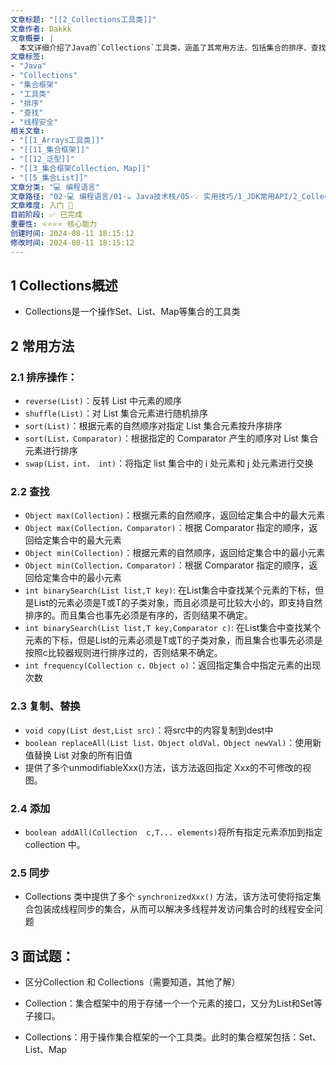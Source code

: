 ```yaml
---
文章标题: "[[2_Collections工具类]]" 
文章作者: Dakkk
文章概要: |
  本文详细介绍了Java的`Collections`工具类，涵盖了其常用方法，包括集合的排序、查找、复制、替换、添加和线程同步等功能。它还明确区分了`Collection`接口与`Collections`工具类。
文章标签:
- "Java"
- "Collections"
- "集合框架"
- "工具类"
- "排序"
- "查找"
- "线程安全"
相关文章:
- "[[1_Arrays工具类]]"
- "[[11_集合框架]]"
- "[[12_泛型]]"
- "[[3_集合框架Collection、Map]]"
- "[[5_集合List]]"
文章分类: "💻 编程语言"
文章路径: "02-💻 编程语言/01-☕ Java技术栈/05-💡 实用技巧/1_JDK常用API/2_Collections工具类.md"
文章难度: 入门 🌱
目前阶段: ✅ 已完成
重要性: ⭐⭐⭐⭐ 核心能力
创建时间: 2024-08-11 18:15:12
修改时间: 2024-08-11 18:15:12
---
```


## 1 Collections概述  
- Collections是一个操作Set、List、Map等集合的工具类  
  
## 2 常用方法  
### 2.1 排序操作：  
- `reverse(List)`：反转 List 中元素的顺序  
- `shuffle(List)`：对 List 集合元素进行随机排序  
- `sort(List)`：根据元素的自然顺序对指定 List 集合元素按升序排序  
- `sort(List，Comparator)`：根据指定的 Comparator 产生的顺序对 List 集合元素进行排序  
- `swap(List，int， int)`：将指定 list 集合中的 i 处元素和 j 处元素进行交换  
  
### 2.2 查找  
- `Object max(Collection)`：根据元素的自然顺序，返回给定集合中的最大元素  
- `Object max(Collection，Comparator)`：根据 Comparator 指定的顺序，返回给定集合中的最大元素  
- `Object min(Collection)`：根据元素的自然顺序，返回给定集合中的最小元素  
- `Object min(Collection，Comparator)`：根据 Comparator 指定的顺序，返回给定集合中的最小元素  
- `int binarySearch(List list,T key)`: 在List集合中查找某个元素的下标，但是List的元素必须是T或T的子类对象，而且必须是可比较大小的，即支持自然排序的。而且集合也事先必须是有序的，否则结果不确定。  
- `int binarySearch(List list,T key,Comparator c)`: 在List集合中查找某个元素的下标，但是List的元素必须是T或T的子类对象，而且集合也事先必须是按照c比较器规则进行排序过的，否则结果不确定。  
- `int frequency(Collection c，Object o)`：返回指定集合中指定元素的出现次数  
  
### 2.3 复制、替换  
- `void copy(List dest,List src)`：将src中的内容复制到dest中  
- `boolean replaceAll(List list，Object oldVal，Object newVal)`：使用新值替换 List 对象的所有旧值  
- 提供了多个unmodifiableXxx()方法，该方法返回指定 Xxx的不可修改的视图。  
  
### 2.4 添加  
- `boolean addAll(Collection  c,T... elements)`将所有指定元素添加到指定 collection 中。  
  
### 2.5 同步  
- Collections 类中提供了多个 `synchronizedXxx()` 方法，该方法可使将指定集合包装成线程同步的集合，从而可以解决多线程并发访问集合时的线程安全问题  
  
  
  
## 3 面试题：

- 区分Collection 和 Collections（需要知道，其他了解）

- Collection：集合框架中的用于存储一个一个元素的接口，又分为List和Set等子接口。  

- Collections：用于操作集合框架的一个工具类。此时的集合框架包括：Set、List、Map
